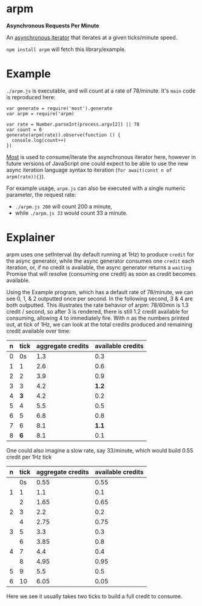 # arpm
**Asynchronous Requests Per Minute**

An [asynchronous iterator](https://github.com/tc39/proposal-async-iteration) that iterates at a given ticks/minute speed.

`npm install arpm` will fetch this library/example.

# Example

`./arpm.js` is executable, and will count at a rate of 78/minute. It's `main` code is reproduced here:

```
var generate = require('most').generate
var arpm = require('arpm)

var rate = Number.parseInt(process.argv[2]) || 78
var count = 0
generate(arpm(rate)).observe(function () {
  console.log(count++)
})
```

[Most](https://github.com/cujojs/most) is used to consume/iterate the asynchronous iterator here, however in future versions of JavaScript one could expect to be able to use the new async iteration language syntax to iteration (`for await(const n of arpm(rate)){}`).

For example usage, `arpm.js` can also be executed with a single numeric parameter, the request rate:
* `./arpm.js 200` will count 200 a minute,
* while `./arpm.js 33` would count 33 a minute.

# Explainer

arpm uses one setInterval (by default running at 1Hz) to produce `credit` for the async generator, while the async generator consumes one `credit` each iteration, or, if no credit is available, the async generator returns a `waiting` Promise that will resolve (consuming one credit) as soon as credit becomes available.

Using the Example program, which has a default rate of 78/minute, we can see 0, 1, & 2 outputted once per second. In the following second, 3 & 4 are both outputted. This illustrates the rate behavior of arpm: 78/60min is 1.3 credit / second, so after 3 is rendered, there is still 1.2 credit available for consuming, allowing 4 to immediately fire. With n as the numbers printed out, at tick of 1Hz, we can look at the total credits produced and remaining credit available over time:

| n | tick | aggregate credits | available credits |
| --- | ---- | ----------------- | ----------------- |
| 0 | 0s | 1.3 | 0.3 |
| 1 | 1 | 2.6 | 0.6 |
| 2 | 2 | 3.9 | 0.9 |
| 3 | 3 | 4.2 | **1.2** |
| 4 | **3** | 4.2 | 0.2 |
| 5 | 4 | 5.5 | 0.5 |
| 6 | 5 | 6.8 | 0.8 |
| 7 | 6 | 8.1 | **1.1** |
| 8 | **6** | 8.1 | 0.1 |

One could also imagine a slow rate, say 33/minute, which would build 0.55 credit per 1Hz tick 

| n | tick | aggregate credits | available credits |
| --- | ---- | ----------------- | ----------------- |
|   | 0s | 0.55 | 0.55 |
| 1 | 1 | 1.1 | 0.1 |
|   | 2 | 1.65 | 0.65 |
| 2 | 3 | 2.2 | 0.2 |
|   | 4 | 2.75 | 0.75 |
| 3 | 5 | 3.3 | 0.3 |
|   | 6 | 3.85 | 0.8 |
| 4 | 7 | 4.4 | 0.4 |
|   | 8 | 4.95 | 0.95 |
| 5 | 9 | 5.5 | 0.5 |
| 6 | 10 | 6.05 | 0.05 |

Here we see it usually takes two ticks to build a full credit to consume.
